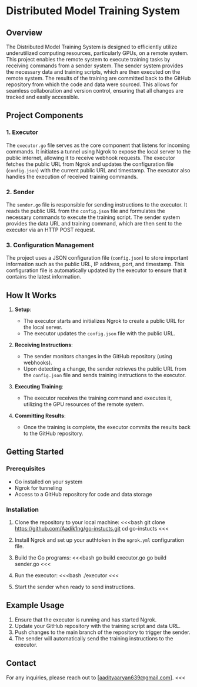 


# Distributed Model Training System

## Overview

The Distributed Model Training System is designed to efficiently utilize underutilized computing resources, particularly GPUs, on a remote system. This project enables the remote system to execute training tasks by receiving commands from a sender system. The sender system provides the necessary data and training scripts, which are then executed on the remote system. The results of the training are committed back to the GitHub repository from which the code and data were sourced. This allows for seamless collaboration and version control, ensuring that all changes are tracked and easily accessible.

## Project Components

### 1. **Executor**

The `executor.go` file serves as the core component that listens for incoming commands. It initiates a tunnel using Ngrok to expose the local server to the public internet, allowing it to receive webhook requests. The executor fetches the public URL from Ngrok and updates the configuration file (`config.json`) with the current public URL and timestamp. The executor also handles the execution of received training commands.

### 2. **Sender**

The `sender.go` file is responsible for sending instructions to the executor. It reads the public URL from the `config.json` file and formulates the necessary commands to execute the training script. The sender system provides the data URL and training command, which are then sent to the executor via an HTTP POST request.

### 3. **Configuration Management**

The project uses a JSON configuration file (`config.json`) to store important information such as the public URL, IP address, port, and timestamp. This configuration file is automatically updated by the executor to ensure that it contains the latest information.

## How It Works

1. **Setup**: 
   - The executor starts and initializes Ngrok to create a public URL for the local server.
   - The executor updates the `config.json` file with the public URL.

2. **Receiving Instructions**:
   - The sender monitors changes in the GitHub repository (using webhooks).
   - Upon detecting a change, the sender retrieves the public URL from the `config.json` file and sends training instructions to the executor.

3. **Executing Training**:
   - The executor receives the training command and executes it, utilizing the GPU resources of the remote system.

4. **Committing Results**:
   - Once the training is complete, the executor commits the results back to the GitHub repository.

## Getting Started

### Prerequisites

- Go installed on your system
- Ngrok for tunneling
- Access to a GitHub repository for code and data storage

### Installation

1. Clone the repository to your local machine:
   <<<bash
   git clone https://github.com/Aadik1ng/go-instucts.git
   cd go-instucts
   <<<

2. Install Ngrok and set up your authtoken in the `ngrok.yml` configuration file.

3. Build the Go programs:
   <<<bash
   go build executor.go
   go build sender.go
   <<<

4. Run the executor:
   <<<bash
   ./executor
   <<<

5. Start the sender when ready to send instructions.

## Example Usage

1. Ensure that the executor is running and has started Ngrok.
2. Update your GitHub repository with the training script and data URL.
3. Push changes to the main branch of the repository to trigger the sender.
4. The sender will automatically send the training instructions to the executor.



## Contact

For any inquiries, please reach out to [aadityaaryan639@gmail.com].
<<<
